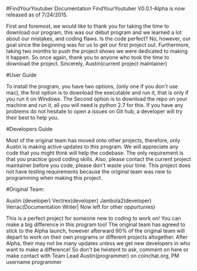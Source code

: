#FindYourYoutuber Documentation 
FindYourYoutuber V0.0.1-Alpha is now released as of 7/24/2015. 

First and foremost, we would like to thank you for taking the time to download our program, this was our début program and we learned a lot about our mistakes, and  coding flaws. Is the code perfect? No, however, our goal since the beginning was for us to get our first project out. Furthermore, taking two months to push the project shows we were dedicated to making it happen. So once again, thank you to anyone who took the time to download the project. 
Sincerely, 
Austin(current project maintainer) 

#User Guide 

 To install the program, you have two options, (only one if you don't use mac), the first option is to download the executable and run it, that is only if you run it on Windows. The Second option is to download the repo on your machine and run it, all you will need is python 2.7 for this. 
 If you have any problems do not hesitate to open a issues on Git hub, a developer will try their best to help you. 
 
 
#Developers Guide
 
 Most of the original team has moved onto other projects, therefore, only Austin is making active updates to this program. We will appreciate any code that you might think will help the codebase. The only requirement is that you practice good coding skills. Also, please contact the current project maintainer before you code, please don't waste your time. This project does not have testing requirements because the original team was new to programming when making this project.
 
#Original Team: 

Austin (developer)
Vectrex(developer)
Jambola2(developer) 
Verrac(Documentation Writer| Now left for other oppurtunies)

This is a perfect project for someone new to coding to work on! You can make a big difference in this program too! The original team has agreed to stick to the Alpha launch, however afterward 90% of the original team will depart to work on their own programs or different projects altogether. After Alpha, their may not be many updates unless we get new developers in who want to make a difference! So don't be heistent to ask, comment on here or make contact with Team Lead Austin(programmer) on coinchat.org, PM username programmer 
